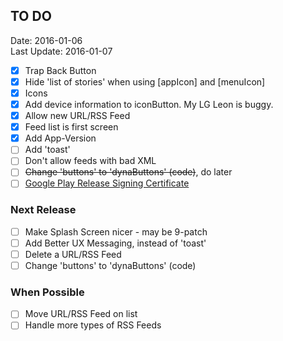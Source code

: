 ## TO DO ##
Date: 2016-01-06<br>
Last Update: 2016-01-07

- [X] Trap Back Button
- [X] Hide 'list of stories' when using [appIcon] and [menuIcon]
- [X] Icons
- [X] Add device information to iconButton. My LG Leon is buggy.
- [X] Allow new URL/RSS Feed
- [X] Feed list is first screen
- [X] Add App-Version
- [ ] Add 'toast'
- [ ] Don't allow feeds with bad XML
- [ ] ~~Change 'buttons' to 'dynaButtons' (code)~~, do later
- [ ] [Google Play Release Signing Certificate](http://developer.android.com/tools/publishing/app-signing.html#signing-manually)

### Next Release ###

- [ ] Make Splash Screen nicer - may be 9-patch
- [ ] Add Better UX Messaging, instead of 'toast'
- [ ] Delete a URL/RSS Feed
- [ ] Change 'buttons' to 'dynaButtons' (code)

### When Possible ###

- [ ] Move URL/RSS Feed on list
- [ ] Handle more types of RSS Feeds